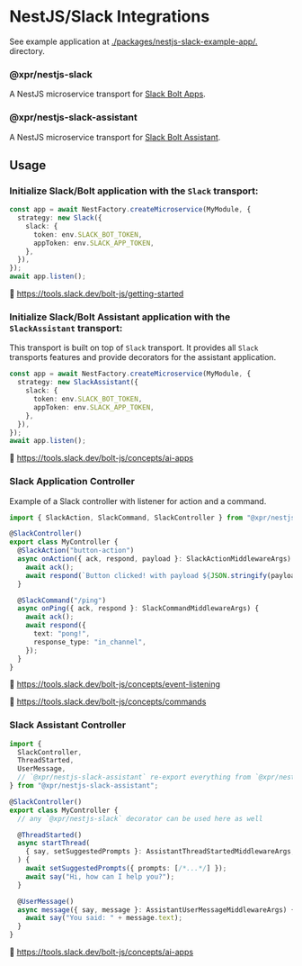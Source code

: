 # NestJS/Slack Integrations

See example application at
[./packages/nestjs-slack-example-app/.](./packages/nestjs-slack-example-app/README.md)
directory.

### @xpr/nestjs-slack

A NestJS microservice transport for
[Slack Bolt Apps](https://github.com/slackapi/bolt-js).

### @xpr/nestjs-slack-assistant

A NestJS microservice transport for
[Slack Bolt Assistant](https://github.com/slackapi/bolt-js/blob/main/src/Assistant.ts).

## Usage

### Initialize Slack/Bolt application with the `Slack` transport:

```ts
const app = await NestFactory.createMicroservice(MyModule, {
  strategy: new Slack({
    slack: {
      token: env.SLACK_BOT_TOKEN,
      appToken: env.SLACK_APP_TOKEN,
    },
  }),
});
await app.listen();
```

📃 https://tools.slack.dev/bolt-js/getting-started

### Initialize Slack/Bolt Assistant application with the `SlackAssistant` transport:

This transport is built on top of `Slack` transport. It provides all `Slack`
transports features and provide decorators for the assistant application.

```ts
const app = await NestFactory.createMicroservice(MyModule, {
  strategy: new SlackAssistant({
    slack: {
      token: env.SLACK_BOT_TOKEN,
      appToken: env.SLACK_APP_TOKEN,
    },
  }),
});
await app.listen();
```

📃 https://tools.slack.dev/bolt-js/concepts/ai-apps

### Slack Application Controller

Example of a Slack controller with listener for action and a command.

```ts
import { SlackAction, SlackCommand, SlackController } from "@xpr/nestjs-slack";

@SlackController()
export class MyController {
  @SlackAction("button-action")
  async onAction({ ack, respond, payload }: SlackActionMiddlewareArgs) {
    await ack();
    await respond(`Button clicked! with payload ${JSON.stringify(payload)}`);
  }

  @SlackCommand("/ping")
  async onPing({ ack, respond }: SlackCommandMiddlewareArgs) {
    await ack();
    await respond({
      text: "pong!",
      response_type: "in_channel",
    });
  }
}
```

📃 https://tools.slack.dev/bolt-js/concepts/event-listening

📃 https://tools.slack.dev/bolt-js/concepts/commands

### Slack Assistant Controller

```ts
import {
  SlackController,
  ThreadStarted,
  UserMessage,
  // `@xpr/nestjs-slack-assistant` re-export everything from `@xpr/nestjs-slack`
} from "@xpr/nestjs-slack-assistant";

@SlackController()
export class MyController {
  // any `@xpr/nestjs-slack` decorator can be used here as well

  @ThreadStarted()
  async startThread(
    { say, setSuggestedPrompts }: AssistantThreadStartedMiddlewareArgs,
  ) {
    await setSuggestedPrompts({ prompts: [/*...*/] });
    await say("Hi, how can I help you?");
  }

  @UserMessage()
  async message({ say, message }: AssistantUserMessageMiddlewareArgs) {
    await say("You said: " + message.text);
  }
}
```

📃 https://tools.slack.dev/bolt-js/concepts/ai-apps
